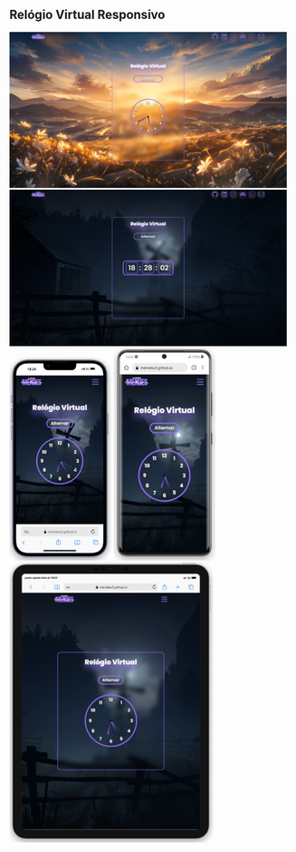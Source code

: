 ## Relógio Virtual Responsivo

<div>
  <img src="image/clock-print1.png" width="490px">
  <img src="image/clock-print5.png" width="490px">
</div>

<div>
  <img src="image/clock-print2.png" width="180px">
  <img src="image/clock-print4.png" width="180px">
  <img src="image/clock-print3.png" width="360px">
</div>

